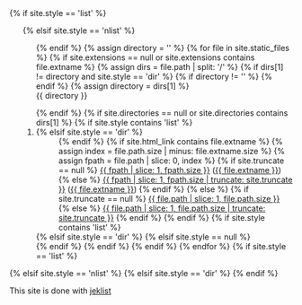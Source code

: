 <div>
{% if site.style == 'list' %}
    <ul>
{% elsif site.style == 'nlist' %}
    <ol>
{% endif %}
{% assign directory = '' %}
{% for file in site.static_files %}
    {% if site.extensions == null or site.extensions contains file.extname %}
        {% assign dirs = file.path | split: '/' %}
        {% if dirs[1] != directory and  site.style == 'dir' %}
            {% if directory != '' %}
            </dl>
            {% endif %}
            {% assign directory = dirs[1] %}
            <dt>{{ directory }}</dt>
            <dl>
        {% endif %}
        {% if site.directories == null or site.directories contains dirs[1] %}
            {% if site.style contains 'list' %}
                <li>
            {% elsif site.style == 'dir' %}
                <dd>
            {% endif %}
            {% if site.html_link contains file.extname %}
                {% assign index = file.path.size | minus: file.extname.size %}
                {% assign fpath = file.path | slice: 0, index %}
                {% if site.truncate == null %}
                <a href="{{ site.github.baseurl }}{{ fpath }}">{{ fpath | slice: 1, fpath.size }}</a> (<a href="{{ site.github.baseurl }}{{ file.path }}">{{ file.extname }}</a>)
                {% else %}
                <a href="{{ site.github.baseurl }}{{ fpath }}">{{ fpath | slice: 1, fpath.size | truncate: site.truncate }}</a> (<a href="{{ site.github.baseurl }}{{ file.path }}">{{ file.extname }}</a>)
                {% endif %}
            {% else %}
                {% if site.truncate == null %}
                <a href="{{ site.github.baseurl }}{{ file.path }}">{{ file.path | slice: 1, file.path.size }}</a>
                {% else %}
                <a href="{{ site.github.baseurl }}{{ file.path }}">{{ file.path | slice: 1, file.path.size | truncate: site.truncate }}</a>
                {% endif %}
            {% endif %}
            {% if site.style contains 'list' %}
                </li>
            {% elsif site.style == 'dir' %}
                </dd>
            {% elsif site.style == null %}
                <br>
            {% endif %}
        {% endif %}
    {% endif %}
{% endfor %}
{% if site.style == 'list' %}
    </ul>
{% elsif site.style == 'nlist' %}
    </ol>
{% elsif site.style == 'dir' %}
    </dl>
{% endif %}
</div>

This site is done with [jeklist](https://github.com/fgallaire/jeklist)
